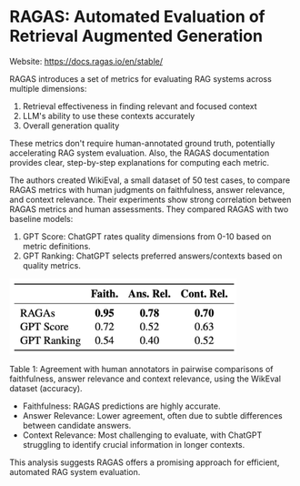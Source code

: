 # RAGAS: Automated Evaluation of Retrieval Augmented Generation
Website: https://docs.ragas.io/en/stable/

RAGAS introduces a set of metrics for evaluating RAG systems across multiple dimensions:

1. Retrieval effectiveness in finding relevant and focused context
2. LLM's ability to use these contexts accurately
3. Overall generation quality

These metrics don't require human-annotated ground truth, potentially accelerating RAG system evaluation. Also, the RAGAS documentation provides clear, step-by-step explanations for computing each metric.

The authors created WikiEval, a small dataset of 50 test cases, to compare RAGAS metrics with human judgments on faithfulness, answer relevance, and context relevance. Their experiments show strong correlation between RAGAS metrics and human assessments. They compared RAGAS with two baseline models:

1. GPT Score: ChatGPT rates quality dimensions from 0-10 based on metric definitions.
2. GPT Ranking: ChatGPT selects preferred answers/contexts based on quality metrics.


<img src="../images/tools/RAGAS_alignment.png" width=400>

Table 1: Agreement with human annotators in pairwise comparisons of faithfulness, answer relevance and context relevance, using the WikEval dataset (accuracy).

- Faithfulness: RAGAS predictions are highly accurate.
- Answer Relevance: Lower agreement, often due to subtle differences between candidate answers.
- Context Relevance: Most challenging to evaluate, with ChatGPT struggling to identify crucial information in longer contexts.

This analysis suggests RAGAS offers a promising approach for efficient, automated RAG system evaluation.
